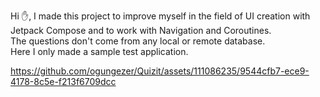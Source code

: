 Hi ✋, I made this project to improve myself in the field of UI creation with <br> Jetpack Compose and to work with Navigation and Coroutines. <br> The questions don't come from any local or remote database. <br> Here I only made a sample test application. 

https://github.com/ogungezer/Quizit/assets/111086235/9544cfb7-ece9-4178-8c5e-f213f6709dcc

